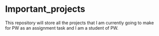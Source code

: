 # Important_projects
This repository will store all the projects that I am currently going to make for PW as an assignment task and I am a student of PW.
